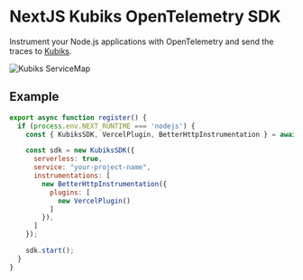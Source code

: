 # NextJS Kubiks OpenTelemetry SDK

Instrument your Node.js applications with OpenTelemetry and send the traces to [Kubiks](https://kubiks.ai).

![Kubiks ServiceMap](./traces.png)
  
## Example

```javascript
export async function register() {
  if (process.env.NEXT_RUNTIME === 'nodejs') {
    const { KubiksSDK, VercelPlugin, BetterHttpInstrumentation } = await import('@kubiks/otel-nextjs');

    const sdk = new KubiksSDK({
      serverless: true,
      service: "your-project-name",
      instrumentations: [
        new BetterHttpInstrumentation({ 
          plugins: [
            new VercelPlugin()
          ]
        }),
      ]
    });

    sdk.start();
  }
}
```